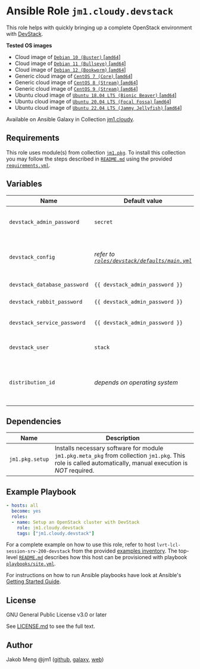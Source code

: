 # Ansible Role `jm1.cloudy.devstack`

This role helps with quickly bringing up a complete OpenStack environment with [DevStack][devstack].

[devstack]: https://docs.openstack.org/devstack/latest/

**Tested OS images**
- Cloud image of [`Debian 10 (Buster)` \[`amd64`\]](https://cdimage.debian.org/cdimage/openstack/current/)
- Cloud image of [`Debian 11 (Bullseye)` \[`amd64`\]](https://cdimage.debian.org/images/cloud/bullseye/latest/)
- Cloud image of [`Debian 12 (Bookworm)` \[`amd64`\]](https://cdimage.debian.org/images/cloud/bookworm/)
- Generic cloud image of [`CentOS 7 (Core)` \[`amd64`\]](https://cloud.centos.org/centos/7/images/)
- Generic cloud image of [`CentOS 8 (Stream)` \[`amd64`\]](https://cloud.centos.org/centos/8-stream/x86_64/images/)
- Generic cloud image of [`CentOS 9 (Stream)` \[`amd64`\]](https://cloud.centos.org/centos/9-stream/x86_64/images/)
- Ubuntu cloud image of [`Ubuntu 18.04 LTS (Bionic Beaver)` \[`amd64`\]](https://cloud-images.ubuntu.com/bionic/current/)
- Ubuntu cloud image of [`Ubuntu 20.04 LTS (Focal Fossa)` \[`amd64`\]](https://cloud-images.ubuntu.com/focal/)
- Ubuntu cloud image of [`Ubuntu 22.04 LTS (Jammy Jellyfish)` \[`amd64`\]](https://cloud-images.ubuntu.com/jammy/)

Available on Ansible Galaxy in Collection [jm1.cloudy](https://galaxy.ansible.com/jm1/cloudy).

## Requirements

This role uses module(s) from collection [`jm1.pkg`][galaxy-jm1-pkg]. To install this collection you may follow the
steps described in [`README.md`][jm1-cloudy-readme] using the provided [`requirements.yml`][jm1-cloudy-requirements].

[galaxy-jm1-pkg]: https://galaxy.ansible.com/jm1/pkg
[jm1-cloudy-readme]: ../../README.md
[jm1-cloudy-requirements]: ../../requirements.yml

## Variables

| Name                         | Default value                   | Required | Description |
| ---------------------------- | ------------------------------- | -------- | ----------- |
| `devstack_admin_password`    | `secret`                        | no       | Password for Horizon and Keystone (20 chars or less) |
| `devstack_config`            | *refer to [`roles/devstack/defaults/main.yml`](defaults/main.yml)* | no | Content of `devstack/local.conf` which defines the OpenStack environment |
| `devstack_database_password` | `{{ devstack_admin_password }}` | no       | Password to use for the database |
| `devstack_rabbit_password`   | `{{ devstack_admin_password }}` | no       | Password to use for RabbitMQ |
| `devstack_service_password`  | `{{ devstack_admin_password }}` | no       | Password to use for the service authentication |
| `devstack_user`              | `stack`                         | no       | UNIX user that the `stack.sh` script is executed as |
| `distribution_id`            | *depends on operating system*   | no       | List which uniquely identifies a distribution release, e.g. `[ 'Debian', '10' ]` for `Debian 10 (Buster)` |

## Dependencies

| Name               | Description                                                                                                                                                 |
| ------------------ | ----------------------------------------------------------------------------------------------------------------------------------------------------------- |
| `jm1.pkg.setup`    | Installs necessary software for module `jm1.pkg.meta_pkg` from collection `jm1.pkg`. This role is called automatically, manual execution is *NOT* required. |

## Example Playbook

```yml
- hosts: all
  become: yes
  roles:
  - name: Setup an OpenStack cluster with DevStack
    role: jm1.cloudy.devstack
    tags: ["jm1.cloudy.devstack"]
```

For a complete example on how to use this role, refer to host `lvrt-lcl-session-srv-200-devstack` from the provided
[examples inventory][inventory-example]. The top-level [`README.md`][jm1-cloudy-readme] describes how this host can be
provisioned with playbook [`playbooks/site.yml`][playbook-site-yml].

[inventory-example]: ../../inventory/
[playbook-site-yml]: ../../playbooks/site.yml

For instructions on how to run Ansible playbooks have look at Ansible's
[Getting Started Guide](https://docs.ansible.com/ansible/latest/network/getting_started/first_playbook.html).

## License

GNU General Public License v3.0 or later

See [LICENSE.md](../../LICENSE.md) to see the full text.

## Author

Jakob Meng
@jm1 ([github](https://github.com/jm1), [galaxy](https://galaxy.ansible.com/jm1), [web](http://www.jakobmeng.de))
